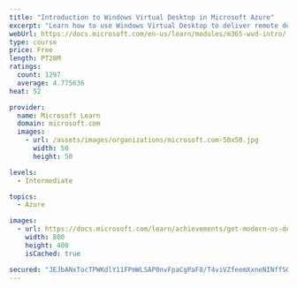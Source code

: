 ```yaml
---
title: "Introduction to Windows Virtual Desktop in Microsoft Azure"
excerpt: "Learn how to use Windows Virtual Desktop to deliver remote desktop and remote app experiences in Microsoft Azure."
webUrl: https://docs.microsoft.com/en-us/learn/modules/m365-wvd-intro/
type: course
price: Free
length: PT28M
ratings:
  count: 1297
  average: 4.775636
heat: 52

provider:
  name: Microsoft Learn
  domain: microsoft.com
  images:
    - url: /assets/images/organizations/microsoft.com-50x50.jpg
      width: 50
      height: 50

levels:
  - Intermediate

topics:
  - Azure

images:
  - url: https://docs.microsoft.com/learn/achievements/get-modern-os-deployment-and-feature-updates-social.png
    width: 800
    height: 400
    isCached: true

secured: "JEJbANxTocTPWKdlY11FPmWLSAP0nvFpaCgPaF8/T4viVZfeemXxneNINffSO56TsJlrcD11qVANjfP3yDFJ5CTtnY0dG2JQBWRab78mVBlMNndfREFqu4rOCiLDgkVayrS8uVQH7AloMC7gP5ml4CyJNPVhUAXF2X26aXeV+hMxAxJhgWYpG18Bz6SYQKRhrqPClp95wON7QsduVq8Edj/LbWd5XE73SifxRXF6rPoq/LotHryUi9xyEcX1O2bfYGFKVXZfgeyFSZbWZN03VrY8J3KPQafdqB15aiu7vBV95olgLWv1P4L2+vvKAbUCYnMGVAnyKIc1YG4GBVOG5B5J/TbiTNA1NwPhAerMVKJtDFKdKjUa8r1BVNGRNFqXXsZ1Z9ZtnvBTeyAqpH1YZZtwr5ipcMUKxv5XkKGKvxI=;7Lw+vbOPB+BlWTFhsZIg6A=="
---
```


